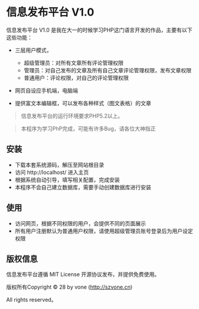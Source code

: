 
信息发布平台 V1.0
===============


信息发布平台 V1.0 是我在大一的时候学习PHP这门语言开发的作品，主要有以下这些功能：

 + 三层用户模式，
 
   + 超级管理员：对所有文章所有评论管理权限
   + 管理员：对自己发布的文章及所有自己文章评论管理权限，发布文章权限
   + 普通用户：评论权限，对自己的评论管理权限
 + 网页自设应手机端，电脑端
 + 提供富文本编辑框，可以发布各种样式（图文表格）的文章


> 信息发布平台的运行环境要求PHP5.2以上。

>本程序为学习PhP完成，可能有许多Bug，请各位大神指正

## 安装

 + 下载本套系统源码，解压至网站根目录
 + 访问 http://localhost/ 进入主页
 + 根据系统自动引导，填写相关配置，完成安装
 + 本程序不会自己建立数据库，需要手动创建数据库进行安装

## 使用

 + 访问网页，根据不同权限的用户，会提供不同的页面展示
 + 所有用户注册默认为普通用户权限，请使用超级管理员账号登录后为用户设定权限
 
## 版权信息

信息发布平台遵循 MIT License 开源协议发布，并提供免费使用。


版权所有Copyright © 28 by vone (http://szvone.cn)

All rights reserved。

